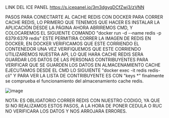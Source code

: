 LINK DEL ICE PANEL https://s.icepanel.io/3m3dgyqDCfZwj3/zVNN

PASOS PARA CONECTARTE AL CACHE REDIS CON DOCKER
PARA CORRER CACHE REDIS, LO PRIMERO QUE TENEMOS QUE HACER ES INSTALAR LA APLICACIÓN DESDE LA PÁGINA
AHORA ABRIREMOS CMD, Y COLOCAREMOS EL SIGUIENTE COMANDO "docker run -d --name redis -p 6379:6379 redis"
ESTE PERMITIRA CORRER LA IMAGEN DE REDIS EN DOCKER, EN DOCKER VERIFICAMOS QUE ESTE CORRIENDO EL CONTENEDOR
UNA VEZ VERIFIQUEMOS QUE ESTE CORRIENDO UTILIZAREMOS NUESTRA API, LO QUE HARA CACHE REDIS SERA GUARDAR LOS DATOS DE LAS PERSONAS CONTRIBUYENTES
PARA VERIFICAR QUE SE GUARDEN LOS DATOS EN ALMACENAMIENTO CACHE EJECUTAMOS DESDE EL CMD LO SIGUIENTE "docker exec -it redis redis-cli"
Y PARA VER LA LISTA DE CONTRIBUYENTE ES CON "keys *" finalmente se comprueba el funcionamiento del almacenamiento cache redis.


![image](https://github.com/user-attachments/assets/98e3895d-a367-4490-8fe5-3a560f026a73)


NOTA: ES OBLIGATORIO CORRER REDIS CON NUESTRO CODIGO, YA QUE SI NO REALIZAMOS ESTOS PASOS, A LA HORA DE PONER CEDULA O RUC NO VERIFICARA LOS DATOS Y NOS ARROJARA ERRORES.


